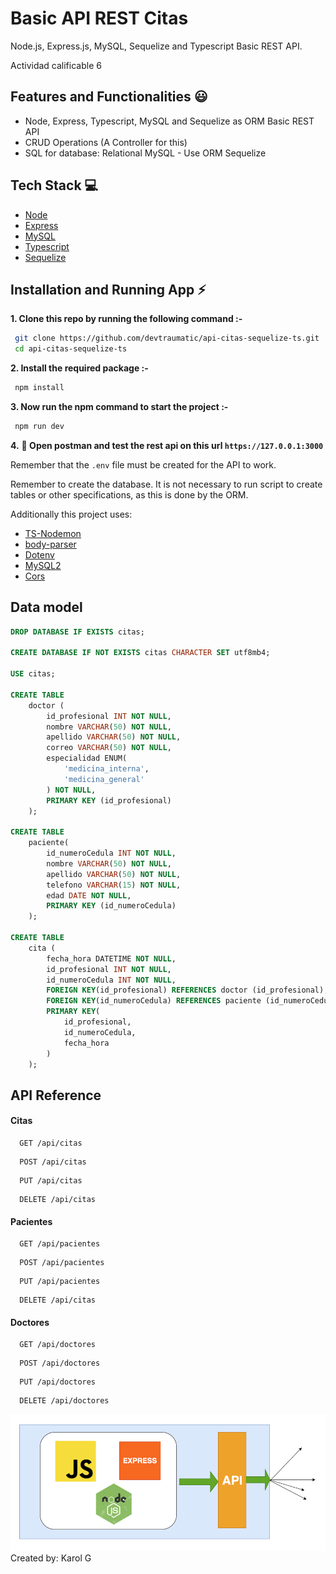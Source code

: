 # Basic API REST Citas

Node.js, Express.js, MySQL, Sequelize and Typescript Basic REST API.

Actividad calificable 6

## Features and Functionalities 😃

- Node, Express, Typescript, MySQL and Sequelize as ORM Basic REST API
- CRUD Operations (A Controller for this)
- SQL for database: Relational MySQL - Use ORM Sequelize

## Tech Stack 💻

- [Node](https://nodejs.org/en)
- [Express](https://expressjs.com/)
- [MySQL](https://www.mysql.com)
- [Typescript](https://nodejs.dev/en/learn/nodejs-with-typescript/)
- [Sequelize](https://sequelize.org)

## Installation and Running App :zap:

**1. Clone this repo by running the following command :-**

```bash
 git clone https://github.com/devtraumatic/api-citas-sequelize-ts.git
 cd api-citas-sequelize-ts
```

**2. Install the required package :-**

```bash
 npm install
```

**3. Now run the npm command to start the project :-**

```bash
 npm run dev
```

**4.** **🎉 Open postman and test the rest api on this url `https://127.0.0.1:3000`**

Remember that the `.env` file must be created for the API to work.

Remember to create the database. It is not necessary to run script to create tables or other specifications, as this is done by the ORM.

Additionally this project uses: 

- [TS-Nodemon](https://stackoverflow.com/questions/37979489/how-to-watch-and-reload-ts-node-when-typescript-files-change)
- [body-parser](https://www.npmjs.com/package/body-parser)
- [Dotenv](https://www.npmjs.com/package/dotenv)
- [MySQL2](https://www.npmjs.com/package/mysql2)
- [Cors](https://www.npmjs.com/package/cors)

## Data model

```sql
DROP DATABASE IF EXISTS citas;

CREATE DATABASE IF NOT EXISTS citas CHARACTER SET utf8mb4;

USE citas;

CREATE TABLE
    doctor (
        id_profesional INT NOT NULL,
        nombre VARCHAR(50) NOT NULL,
        apellido VARCHAR(50) NOT NULL,
        correo VARCHAR(50) NOT NULL,
        especialidad ENUM(
            'medicina_interna',
            'medicina_general'
        ) NOT NULL,
        PRIMARY KEY (id_profesional)
    );

CREATE TABLE
    paciente(
        id_numeroCedula INT NOT NULL,
        nombre VARCHAR(50) NOT NULL,
        apellido VARCHAR(50) NOT NULL,
        telefono VARCHAR(15) NOT NULL,
        edad DATE NOT NULL,
        PRIMARY KEY (id_numeroCedula)
    );

CREATE TABLE
    cita (
        fecha_hora DATETIME NOT NULL,
        id_profesional INT NOT NULL,
        id_numeroCedula INT NOT NULL,
        FOREIGN KEY(id_profesional) REFERENCES doctor (id_profesional),
        FOREIGN KEY(id_numeroCedula) REFERENCES paciente (id_numeroCedula),
        PRIMARY KEY(
            id_profesional,
            id_numeroCedula,
            fecha_hora
        )
    );
```


## API Reference

#### Citas

```http
  GET /api/citas
```
```http
  POST /api/citas
```
```http
  PUT /api/citas
```
```http
  DELETE /api/citas
```


#### Pacientes
```http
  GET /api/pacientes
```
```http
  POST /api/pacientes
```
```http
  PUT /api/pacientes
```
```http
  DELETE /api/citas
```
#### Doctores
```http
  GET /api/doctores
```
```http
  POST /api/doctores
```
```http
  PUT /api/doctores
```
```http
  DELETE /api/doctores
```


![alt text](./img/img.png)
Created by: Karol G
